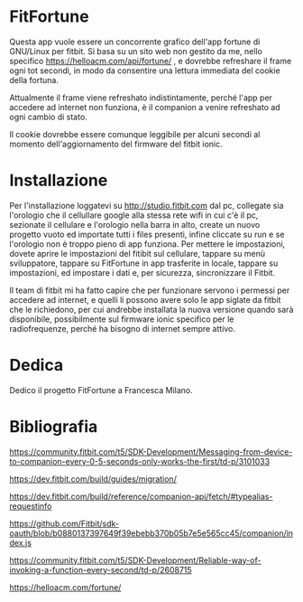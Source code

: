 # FitFortune

Questa app vuole essere un concorrente grafico dell'app fortune di GNU/Linux per fitbit.
Si basa su un sito web non gestito da me, nello specifico https://helloacm.com/api/fortune/ , e dovrebbe refreshare il frame ogni tot secondi, in modo da consentire una lettura immediata del cookie della fortuna.

Attualmente il frame viene refreshato indistintamente, perché l'app per accedere ad internet non funziona, è il companion a venire refreshato ad ogni cambio di stato.

Il cookie dovrebbe essere comunque leggibile per alcuni secondi al momento dell'aggiornamento del firmware del fitbit ionic.

# Installazione
Per l'installazione loggatevi su http://studio.fitbit.com dal pc, collegate sia l'orologio che il cellullare google alla stessa rete wifi in cui c'è il pc, sezionate il cellulare e l'orologio nella barra in alto, create un nuovo progetto vuoto ed importate tutti i files presenti, infine cliccate su run e se l'orologio non è troppo pieno di app funziona. Per mettere le impostazioni, dovete aprire le impostazioni del fitibit sul cellulare, tappare su menù sviluppatore, tappare su FitFortune in app trasferite in locale, tappare su impostazioni, ed impostare i dati e, per sicurezza, sincronizzare il Fitbit.

Il team di fitbit mi ha fatto capire che per funzionare servono i permessi per accedere ad internet, e quelli li possono avere solo le app siglate da fitbit che le richiedono, per cui andrebbe installata la nuova versione quando sarà disponibile, possibilmente sul firmware ionic specifico per le radiofrequenze, perché ha bisogno di internet sempre attivo.

# Dedica
Dedico il progetto FitFortune a Francesca Milano.

# Bibliografia
https://community.fitbit.com/t5/SDK-Development/Messaging-from-device-to-companion-every-0-5-seconds-only-works-the-first/td-p/3101033

https://dev.fitbit.com/build/guides/migration/

https://dev.fitbit.com/build/reference/companion-api/fetch/#typealias-requestinfo

https://github.com/Fitbit/sdk-oauth/blob/b0880137397649f39ebebb370b05b7e5e565cc45/companion/index.js

https://community.fitbit.com/t5/SDK-Development/Reliable-way-of-invoking-a-function-every-second/td-p/2608715

https://helloacm.com/fortune/
